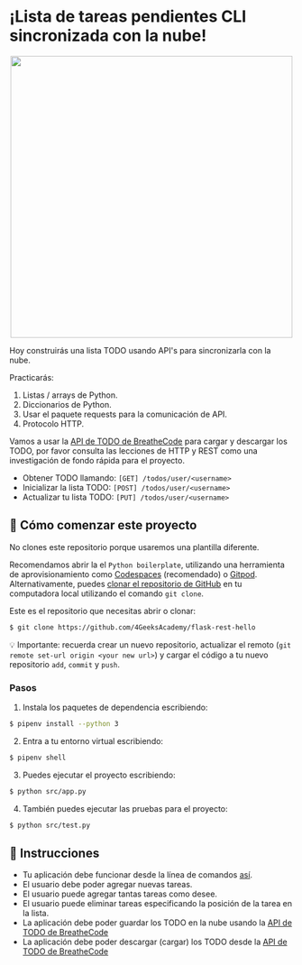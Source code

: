 <!--hide-->
# ¡Lista de tareas pendientes CLI sincronizada con la nube!
<!--endhide-->

<p align="center"><img src="https://github.com/breatheco-de/todo-list-cli-with-cloud/blob/master/preview.gif" width="500" /></p>

Hoy construirás una lista TODO usando API's para sincronizarla con la nube.

Practicarás:
1. Listas / arrays de Python.
2. Diccionarios de Python.
3. Usar el paquete requests para la comunicación de API.
4. Protocolo HTTP.

Vamos a usar la [API de TODO de BreatheCode](https://playground.4geeks.com/apis/fake/todos/) para cargar y descargar los TODO, por favor consulta las lecciones de HTTP y REST como una investigación de fondo rápida para el proyecto.

- Obtener TODO llamando: `[GET] /todos/user/<username>`
- Inicializar la lista TODO: `[POST] /todos/user/<username>`
- Actualizar tu lista TODO: `[PUT] /todos/user/<username>`

<onlyfor saas="false" withBanner="false">
  
## 🌱 Cómo comenzar este proyecto

No clones este repositorio porque usaremos una plantilla diferente.  

Recomendamos abrir la el `Python boilerplate`, utilizando una herramienta de aprovisionamiento como [Codespaces](https://4geeks.com/lesson/what-is-github-codespaces) (recomendado) o [Gitpod](https://4geeks.com/lesson/how-to-use-gitpod). Alternativamente, puedes [clonar el repositorio de GitHub](https://4geeks.com/how-to/github-clone-repository) en tu computadora local utilizando el comando `git clone`.  

Este es el repositorio que necesitas abrir o clonar:  

```sh
$ git clone https://github.com/4GeeksAcademy/flask-rest-hello
```

💡 Importante: recuerda crear un nuevo repositorio, actualizar el remoto (`git remote set-url origin <your new url>`) y cargar el código a tu nuevo repositorio `add`, `commit` y `push`.

### Pasos 

1. Instala los paquetes de dependencia escribiendo:

```sh
$ pipenv install --python 3
```

2. Entra a tu entorno virtual escribiendo:

```sh
$ pipenv shell
```

3. Puedes ejecutar el proyecto escribiendo:

```sh
$ python src/app.py
```

4. También puedes ejecutar las pruebas para el proyecto:

```sh
$ python src/test.py
```

</onlyfor>

## 📝 Instrucciones

- Tu aplicación debe funcionar desde la línea de comandos [así](https://github.com/breatheco-de/todo-list-cli-with-cloud/blob/master/preview.gif).
- El usuario debe poder agregar nuevas tareas.
- El usuario puede agregar tantas tareas como desee.
- El usuario puede eliminar tareas especificando la posición de la tarea en la lista.
- La aplicación debe poder guardar los TODO en la nube usando la [API de TODO de BreatheCode](https://playground.4geeks.com/apis/fake/todos/)
- La aplicación debe poder descargar (cargar) los TODO desde la [API de TODO de BreatheCode](https://playground.4geeks.com/apis/fake/todos/)


